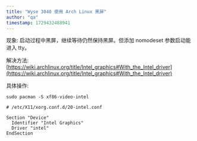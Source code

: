 ```yaml
---
title: "Wyse 3040 使用 Arch Linux 黑屏"
author: "qa"
timestamp: 1729432488941
---
```


现象: 启动过程中黑屏，继续等待仍然保持黑屏。但添加 nomodeset 参数启动能进入 tty。

解决方法: [https://wiki.archlinux.org/title/Intel_graphics#With_the_Intel_driver](https://wiki.archlinux.org/title/Intel_graphics#With_the_Intel_driver)

具体操作:

```shell
sudo pacman -S xf86-video-intel
```

```shell
# /etc/X11/xorg.conf.d/20-intel.conf

Section "Device"
  Identifier "Intel Graphics"
  Driver "intel"
EndSection
```
